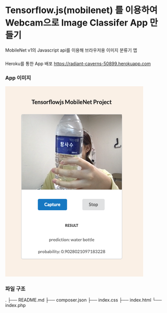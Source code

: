 # Tensorflow.js(mobilenet) 를 이용하여 Webcam으로 Image Classifer App 만들기

MobileNet v1의 Javascript api를 이용해 브라우저용 이미지 분류기 앱

###

Heroku를 통한 App 배포
https://radiant-caverns-50899.herokuapp.com

### App 이미지

![img](./img.png)

### 파일 구조

.
├── README.md
├── composer.json
├── index.css
├── index.html
└── index.php
